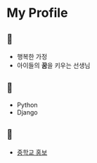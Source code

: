 # My Profile
## 🤩
  - 행복한 가정
  - 아이들의 **꿈**을 키우는 선생님

## 🌱
  - Python
  - Django

## 🏫
  - [중학교 홍보](https://ssep4u.github.io/middleschool_promotion/middleschool_promotion.html)

<!--
**ssep4u/ssep4u** is a ✨ _special_ ✨ repository because its `README.md` (this file) appears on your GitHub profile.

Here are some ideas to get you started:

- 🔭 I’m currently working on ...
- 🌱 I’m currently learning ...
- 👯 I’m looking to collaborate on ...
- 🤔 I’m looking for help with ...
- 💬 Ask me about ...
- 📫 How to reach me: ...
- 😄 Pronouns: ...
- ⚡ Fun fact: ...
-->
